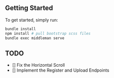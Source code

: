 ## Getting Started

To get started, simply run:

```bash
bundle install
npm install # pull bootstrap scss files
bundle exec middleman serve
```

## TODO

- [] Fix the Horizontal Scroll
- [] Implement the Register and Upload Endpoints
